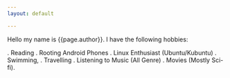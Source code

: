 ```yaml
---
layout: default

---
```



Hello my name is {{page.author}}. I have the following hobbies:

. Reading
. Rooting Android Phones
. Linux Enthusiast (Ubuntu/Kubuntu)
. Swimming,
. Travelling
. Listening to Music (All Genre)
. Movies (Mostly Sci-fi).
